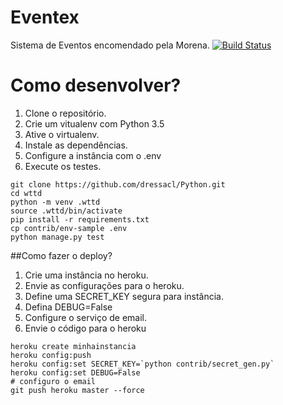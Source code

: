 # Eventex

Sistema de Eventos encomendado pela Morena.
[![Build Status](https://travis-ci.org/dressacl/Python.svg?branch=master)](https://travis-ci.org/dressacl/Python)

# Como desenvolver?

1. Clone o repositório.
2. Crie um vitualenv com Python 3.5
3. Ative o virtualenv.
4. Instale as dependências.
5. Configure a instância com o .env
6. Execute os testes.

```
git clone https://github.com/dressacl/Python.git
cd wttd
python -m venv .wttd
source .wttd/bin/activate
pip install -r requirements.txt
cp contrib/env-sample .env
python manage.py test
``` 

##Como fazer o deploy?

1. Crie uma instância no heroku.
2. Envie as configurações para o heroku.
3. Define uma SECRET_KEY segura para instância.
4. Defina DEBUG=False
5. Configure o serviço de email.
6. Envie o código para o heroku

```console
heroku create minhainstancia
heroku config:push
heroku config:set SECRET_KEY=`python contrib/secret_gen.py`
heroku config:set DEBUG=False
# configuro o email
git push heroku master --force

```